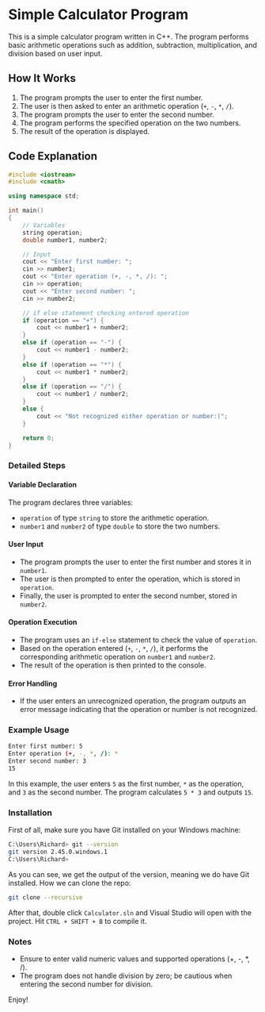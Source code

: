 # Simple Calculator Program

This is a simple calculator program written in C++. The program performs basic arithmetic operations such as addition, subtraction, multiplication, and division based on user input.

## How It Works

1. The program prompts the user to enter the first number.
2. The user is then asked to enter an arithmetic operation (`+`, `-`, `*`, `/`).
3. The program prompts the user to enter the second number.
4. The program performs the specified operation on the two numbers.
5. The result of the operation is displayed.

## Code Explanation
                
```cpp
#include <iostream>
#include <cmath>

using namespace std;

int main()
{
    // Variables
    string operation;
    double number1, number2;

    // Input
    cout << "Enter first number: ";
    cin >> number1; 
    cout << "Enter operation (+, -, *, /): ";
    cin >> operation;
    cout << "Enter second number: ";
    cin >> number2;

    // if else statement checking entered operation
    if (operation == "+") {
        cout << number1 + number2; 
    } 
    else if (operation == "-") {
        cout << number1 - number2;
    } 
    else if (operation == "*") {
        cout << number1 * number2;
    } 
    else if (operation == "/") {
        cout << number1 / number2;
    }
    else {
        cout << "Not recognized either operation or number:(";
    }

    return 0;
}
```

### Detailed Steps

#### Variable Declaration
The program declares three variables:
- `operation` of type `string` to store the arithmetic operation.
- `number1` and `number2` of type `double` to store the two numbers.

#### User Input
- The program prompts the user to enter the first number and stores it in `number1`.
- The user is then prompted to enter the operation, which is stored in `operation`.
- Finally, the user is prompted to enter the second number, stored in `number2`.

#### Operation Execution
- The program uses an `if-else` statement to check the value of `operation`.
- Based on the operation entered (`+`, `-`, `*`, `/`), it performs the corresponding arithmetic operation on `number1` and `number2`.
- The result of the operation is then printed to the console.

#### Error Handling
- If the user enters an unrecognized operation, the program outputs an error message indicating that the operation or number is not recognized.

### Example Usage

```bash
Enter first number: 5
Enter operation (+, -, *, /): *
Enter second number: 3
15
```

In this example, the user enters `5` as the first number, `*` as the operation, and `3` as the second number. The program calculates `5 * 3` and outputs `15`.

### Installation
First of all, make sure you have Git installed on your Windows machine:

```bash
C:\Users\Richard> git --version
git version 2.45.0.windows.1
C:\Users\Richard>
```

As you can see, we get the output of the version, meaning we do have Git installed. How we can clone the repo:

```bash
git clone --recursive
```

After that, double click `Calculator.sln` and Visual Studio will open with the project. Hit `CTRL + SHIFT + B` to compile it.

### Notes
- Ensure to enter valid numeric values and supported operations (+, -, *, /).
- The program does not handle division by zero; be cautious when entering the second number for division.

Enjoy!
